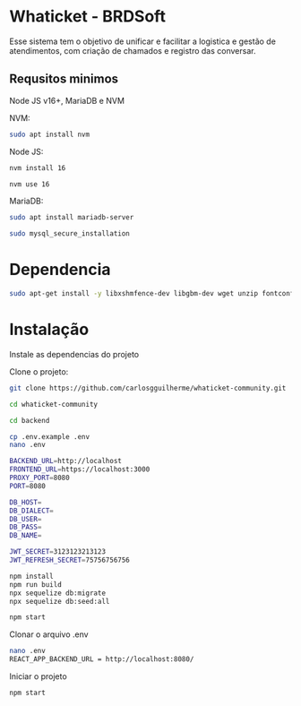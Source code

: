 
# Whaticket - BRDSoft

Esse sistema tem o objetivo de unificar e facilitar a logistica e gestão de atendimentos, com criação de chamados e registro das conversar.


## Requsitos minimos

Node JS v16+, MariaDB e NVM


NVM:
```bash
sudo apt install nvm
```
Node JS:
```bash
nvm install 16
```
```bash
nvm use 16
```
MariaDB:
```bash
sudo apt install mariadb-server
```
```bash
sudo mysql_secure_installation
```

# Dependencia
```bash
sudo apt-get install -y libxshmfence-dev libgbm-dev wget unzip fontconfig locales gconf-service libasound2 libatk1.0-0 libc6 libcairo2 libcups2 libdbus-1-3 libexpat1 libfontconfig1 libgcc1 libgconf-2-4 libgdk-pixbuf2.0-0 libglib2.0-0 libgtk-3-0 libnspr4 libpango-1.0-0 libpangocairo-1.0-0 libstdc++6 libx11-6 libx11-xcb1 libxcb1 libxcomposite1 libxcursor1 libxdamage1 libxext6 libxfixes3 libxi6 libxrandr2 libxrender1 libxss1 libxtst6 ca-certificates fonts-liberation libappindicator1 libnss3 lsb-release xdg-utils
```
# Instalação
Instale as dependencias do projeto

Clone o projeto:

```bash
git clone https://github.com/carlosgguilherme/whaticket-community.git
```
```bash
cd whaticket-community
```
```bash
cd backend
```

```bash
cp .env.example .env
nano .env
```

```bash
BACKEND_URL=http://localhost
FRONTEND_URL=https://localhost:3000
PROXY_PORT=8080
PORT=8080

DB_HOST=                  
DB_DIALECT=
DB_USER=
DB_PASS=
DB_NAME=

JWT_SECRET=3123123213123
JWT_REFRESH_SECRET=75756756756
```

```bash
npm install
npm run build
npx sequelize db:migrate
npx sequelize db:seed:all
```

```bash
npm start
```
Clonar o arquivo .env
```bash
nano .env
REACT_APP_BACKEND_URL = http://localhost:8080/
```
Iniciar o projeto
```bash
npm start
```

